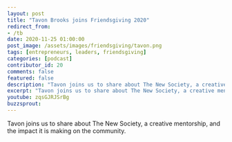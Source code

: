 ```yaml
---
layout: post
title: "Tavon Brooks joins Friendsgiving 2020"
redirect_from:
- /tb
date: 2020-11-25 01:00:00
post_image: /assets/images/friendsgiving/tavon.png
tags: [entrepreneurs, leaders, friendsgiving]
categories: [podcast]
contributor_id: 20
comments: false
featured: false
description: "Tavon joins us to share about The New Society, a creative mentorship, and the impact it is making on the community."
excerpt: "Tavon joins us to share about The New Society, a creative mentorship, and the impact it is making on the community."
youtube: zqsGJRJSrBg
buzzsprout: 
---
```

Tavon joins us to share about The New Society, a creative mentorship, and the impact it is making on the community.